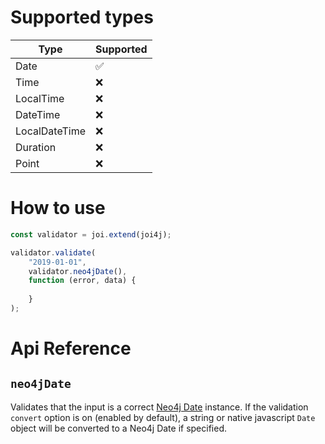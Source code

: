 # Supported types

| Type | Supported |
| -----| ----------|
| Date | :white_check_mark: |
| Time | :x: |
| LocalTime | :x: |
| DateTime | :x: |
| LocalDateTime | :x: |
| Duration | :x: |
| Point | :x: |

# How to use

````javascript
const validator = joi.extend(joi4j);

validator.validate(
    "2019-01-01",
    validator.neo4jDate(),
    function (error, data) {
        
    }
);
````

# Api Reference
## `neo4jDate`

Validates that the input is a correct [Neo4j Date](https://github.com/neo4j/neo4j-javascript-driver/blob/1.7/src/v1/temporal-types.js#L192) instance. If the validation `convert` option is on (enabled by default), a string or native javascript `Date` object will be converted to a Neo4j Date if specified.

